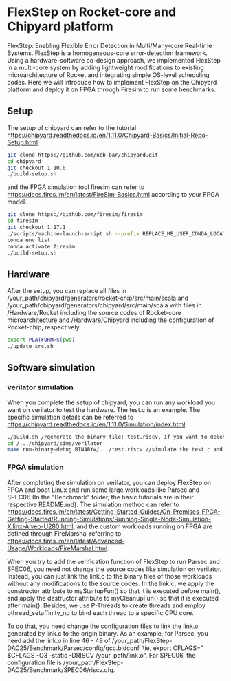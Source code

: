 # FlexStep on Rocket-core and Chipyard platform
FlexStep: Enabling Flexible Error Detection in Multi/Many-core Real-time Systems. 
FlexStep is a homogeneous-core error-detection framework. Using a hardware-software co-design approach,
we implemented FlexStep in a multi-core system by adding lightweight modifications to existing microarchitecture of Rocket and integrating
simple OS-level scheduling codes. Here we will introduce how to implement FlexStep on the Chipyard platform and deploy it on FPGA through Firesim to run some benchmarks.


## Setup
The setup of chipyard can refer to the tutorial https://chipyard.readthedocs.io/en/1.11.0/Chipyard-Basics/Initial-Repo-Setup.html 
```bash
git clone https://github.com/ucb-bar/chipyard.git
cd chipyard
git checkout 1.10.0
./build-setup.sh
```
and the FPGA simulation tool firesim can refer to https://docs.fires.im/en/latest/FireSim-Basics.html according to your FPGA model.
```bash
git clone https://github.com/firesim/firesim
cd firesim
git checkout 1.17.1
./scripts/machine-launch-script.sh --prefix REPLACE_ME_USER_CONDA_LOCATION
conda env list
conda activate firesim
./build-setup.sh
```

## Hardware 
After the setup, you can replace all files in /your_path/chipyard/generators/rocket-chip/src/main/scala 
and /your_path/chipyard/generators/chipyard/src/main/scala with files in /Hardware/Rocket including the source codes of Rocket-core microarchitecture
and /Hardware/Chipyard including the configuration of Rocket-chip, respectively.
```bash
export PLATFORM=$(pwd)
./update_src.sh
```


## Software simulation
### verilator simulation
When you complete the setup of chipyard, you can run any workload you want on verilator to test the hardware. The test.c is an example. The specific simulation details can be referred to https://chipyard.readthedocs.io/en/1.11.0/Simulation/index.html.
```bash
./build.sh //generate the binary file: test.riscv, if you want to delete it, run ./clean.sh.(you need riscv toolchain in chipyard or other. In chipyard, remember running source env.sh first)
cd /.../chipyard/sims/verilator
make run-binary-debug BINARY=/.../test.riscv //simulate the test.c and generate the waveform.
```
### FPGA simulation
After completing the simulation on verilator, you can deploy FlexStep on FPGA and boot Linux and run some large workloads like Parsec and SPEC06 (In the "Benchmark" folder, the basic tutorials are in their respective README.md). The simulation method can refer to https://docs.fires.im/en/latest/Getting-Started-Guides/On-Premises-FPGA-Getting-Started/Running-Simulations/Running-Single-Node-Simulation-Xilinx-Alveo-U280.html, and the custom workloads running on FPGA are defined through FireMarshal referring to https://docs.fires.im/en/latest/Advanced-Usage/Workloads/FireMarshal.html.

When you try to add the verification function of FlexStep to run Parsec and SPEC06, you need not change the source codes like simulation on verilator. Instead, you can just link the link.c to the binary files of those workloads without any modifications to the source codes. In the link.c, we apply the constructor attribute to myStartupFun() so that it is executed before main(), and apply the destructor attribute to myCleanupFun() so that it is executed after main(). Besides, we use P-Threads to create threads and employ pthread_setaffinity_np to bind each thread to a specific CPU core.

To do that, you need change the configuration files to link the link.o generated by link.c to the origin binary. As an example, for Parsec, you need add the link.o in line 46 - 49 of /your_path/FlexStep-DAC25/Benchmark/Parsec/config/gcc.bldconf, \ie, export CFLAGS=" $CFLAGS -O3 -static -DRISCV /your_path/link.o". For SPEC06, the configuration file is /your_path/FlexStep-DAC25/Benchmark/SPEC06/riscv.cfg.
